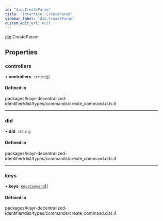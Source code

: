 ```yaml
---
id: "did.CreateParam"
title: "Interface: CreateParam"
sidebar_label: "did.CreateParam"
custom_edit_url: null
---
```


[did](../namespaces/did.md).CreateParam

## Properties

### controllers

• **controllers**: `string`[]

#### Defined in

packages/klayr-decentralized-identifier/dist/types/commands/create_command.d.ts:5

___

### did

• **did**: `string`

#### Defined in

packages/klayr-decentralized-identifier/dist/types/commands/create_command.d.ts:3

___

### keys

• **keys**: [`KeysCommand`](did.KeysCommand.md)[]

#### Defined in

packages/klayr-decentralized-identifier/dist/types/commands/create_command.d.ts:4
